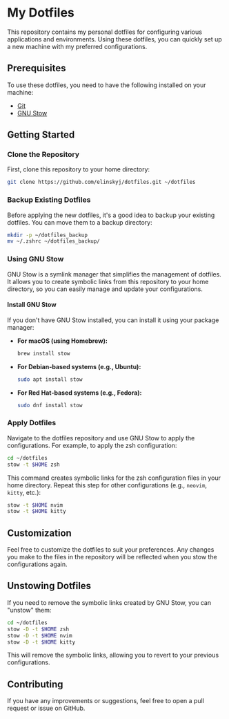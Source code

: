 # My Dotfiles

This repository contains my personal dotfiles for configuring various applications and environments. Using these dotfiles, you can quickly set up a new machine with my preferred configurations.

## Prerequisites

To use these dotfiles, you need to have the following installed on your machine:
- [Git](https://git-scm.com/)
- [GNU Stow](https://www.gnu.org/software/stow/)

## Getting Started

### Clone the Repository

First, clone this repository to your home directory:

```bash
git clone https://github.com/elinskyj/dotfiles.git ~/dotfiles
```

### Backup Existing Dotfiles

Before applying the new dotfiles, it's a good idea to backup your existing dotfiles. You can move them to a backup directory:

```bash
mkdir -p ~/dotfiles_backup
mv ~/.zshrc ~/dotfiles_backup/
```

### Using GNU Stow

GNU Stow is a symlink manager that simplifies the management of dotfiles. It allows you to create symbolic links from this repository to your home directory, so you can easily manage and update your configurations.

#### Install GNU Stow

If you don't have GNU Stow installed, you can install it using your package manager:

- **For macOS (using Homebrew):**
    ```bash
    brew install stow
    ```

- **For Debian-based systems (e.g., Ubuntu):**
    ```bash
    sudo apt install stow
    ```

- **For Red Hat-based systems (e.g., Fedora):**
    ```bash
    sudo dnf install stow
    ```

### Apply Dotfiles

Navigate to the dotfiles repository and use GNU Stow to apply the configurations. For example, to apply the zsh configuration:

```bash
cd ~/dotfiles
stow -t $HOME zsh
```

This command creates symbolic links for the zsh configuration files in your home directory. Repeat this step for other configurations (e.g., `neovim`, `kitty`, etc.):

```bash
stow -t $HOME nvim
stow -t $HOME kitty
```

## Customization

Feel free to customize the dotfiles to suit your preferences. Any changes you make to the files in the repository will be reflected when you stow the configurations again.

## Unstowing Dotfiles

If you need to remove the symbolic links created by GNU Stow, you can "unstow" them:

```bash
cd ~/dotfiles
stow -D -t $HOME zsh
stow -D -t $HOME nvim
stow -D -t $HOME kitty
```

This will remove the symbolic links, allowing you to revert to your previous configurations.

## Contributing

If you have any improvements or suggestions, feel free to open a pull request or issue on GitHub.
